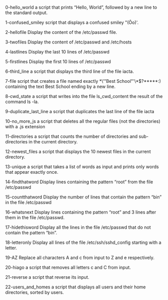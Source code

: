 0-hello_world		a script that prints “Hello, World”, followed by a new line to the standard output.

1-confused_smiley 	script that displays a confused smiley "(Ôo)'.

2-hellofile		Display the content of the /etc/passwd file.

3-twofiles		Display the content of /etc/passwd and /etc/hosts

4-lastlines		Display the last 10 lines of /etc/passwd

5-firstlines		Display the first 10 lines of /etc/passwd

6-third_line		a script that displays the third line of the file iacta.

7-file			script that creates a file named exactly \*\\'"Best School"\'\\*$\?\*\*\*\*\*:) containing the text Best School ending by a new line.

8-cwd_state 		a script that writes into the file ls_cwd_content the result of the command ls -la.

9-duplicate_last_line 	a script that duplicates the last line of the file iacta

10-no_more_js 		a script that deletes all the regular files (not the directories) with a .js extension

11-directories		a script that counts the number of directories and sub-directories in the current directory.

12-newest_files		a script that displays the 10 newest files in the current directory.

13-unique		a script that takes a list of words as input and prints only words that appear exactly once.

14-findthatword		Display lines containing the pattern “root” from the file /etc/passwd

15-countthatword	Display the number of lines that contain the pattern “bin” in the file /etc/passwd

16-whatsnext		Display lines containing the pattern “root” and 3 lines after them in the file /etc/passwd.

17-hidethisword		Display all the lines in the file /etc/passwd that do not contain the pattern “bin”.

18-letteronly		Display all lines of the file /etc/ssh/sshd_config starting with a letter.

19-AZ 			Replace all characters A and c from input to Z and e respectively.

20-hiago		a script that removes all letters c and C from input.

21-reverse 		a script that reverse its input.

22-users_and_homes	a script that displays all users and their home directories, sorted by users.
